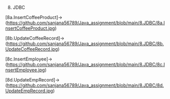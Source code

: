 8. JDBC

[8a.InsertCoffeeProduct]->(https://github.com/sanjana56789/Java_assignment/blob/main/8.JDBC/8a.InsertCoffeeProduct.jpg)

[8b.UpdateCoffeeRecord]->(https://github.com/sanjana56789/Java_assignment/blob/main/8.JDBC/8b.UpdateCoffeeRecord.jpg)

[8c.InsertEmployee]->(https://github.com/sanjana56789/Java_assignment/blob/main/8.JDBC/8c.InsertEmployee.jpg)

[8d.UpdateEmpRecord]->(https://github.com/sanjana56789/Java_assignment/blob/main/8.JDBC/8d.UpdateEmpRecord.jpg)

